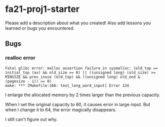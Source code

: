 # fa21-proj1-starter

Please add a description about what you created! Also add lessons you learned or bugs you encountered. 

## Bugs

### realloc error

```
Fatal glibc error: malloc assertion failure in sysmalloc: (old_top == initial_top (av) && old_size == 0) || ((unsigned long) (old_size) >= MINSIZE && prev_inuse (old_top) && ((unsigned long) old_end & (pagesize - 1)) == 0)
make: *** [Makefile:166: test_long_word_input] Error 134
```

I enlarge the allocated memory by 2 times larger than the previous capacity.

When I set the original capacity to 60, it causes error in large input. But when I change it to 64, the error magically disappears.

I still can't figure out why.
